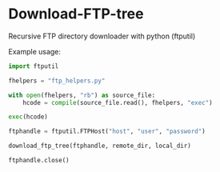 # Download-FTP-tree
Recursive FTP directory downloader with python (ftputil)

Example usage:
``` python
import ftputil

fhelpers = "ftp_helpers.py"

with open(fhelpers, "rb") as source_file:
    hcode = compile(source_file.read(), fhelpers, "exec")

exec(hcode)

ftphandle = ftputil.FTPHost("host", "user", "password")

download_ftp_tree(ftphandle, remote_dir, local_dir)

ftphandle.close()
```